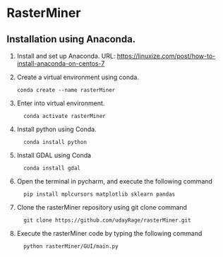 # RasterMiner

## Installation using Anaconda.

1. Install and set up Anaconda. URL:   https://linuxize.com/post/how-to-install-anaconda-on-centos-7
2. Create a virtual environment using conda.

       conda create --name rasterMiner
     
3. Enter into virtual environment. 

         conda activate rasterMiner
     
4. Install python using Conda.  

         conda install python
 
5. Install GDAL using Conda

         conda install gdal
         
6. Open the terminal in pycharm, and execute the following command

         pip install mplcursors matplotlib sklearn pandas
         
7. Clone the rasterMiner repository using git clone command

         git clone https://github.com/udayRage/rasterMiner.git

8. Execute the rasterMiner code by typing the following command

         python rasterMiner/GUI/main.py
          
     
          
